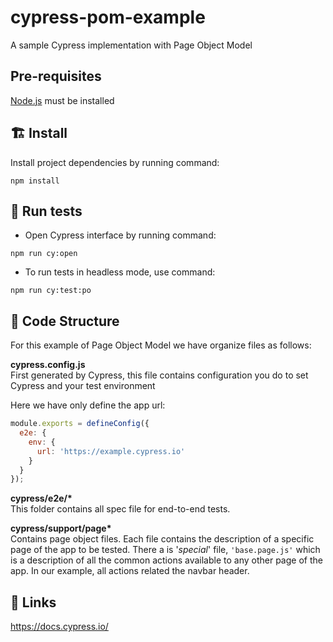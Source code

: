 # cypress-pom-example

A sample Cypress implementation with Page Object Model

## Pre-requisites

[Node.js](https://nodejs.org/en/) must be installed

## 🏗️ Install

Install project dependencies by running command:
```
npm install
```

## 🚀 Run tests
- Open Cypress interface by running command:
```
npm run cy:open
```
- To run tests in headless mode, use command:
```
npm run cy:test:po
```

## 📖 Code Structure

For this example of Page Object Model we have organize files as follows:

**cypress.config.js**  
First generated by Cypress, this file contains configuration you do to set Cypress and your test environment

Here we have only define the app url:
```javascript
module.exports = defineConfig({
  e2e: {
    env: {
      url: 'https://example.cypress.io'
    }
  }
});
```

**cypress/e2e/\***  
This folder contains all spec file for end-to-end tests.

**cypress/support/page\***  
Contains page object files. Each file contains the description of a specific page of the app to be tested.
There a is '*special*' file, `'base.page.js'` which is a description of all the common actions available to any other page of the app. In our example, all actions related the navbar header.

## 🔗 Links

https://docs.cypress.io/